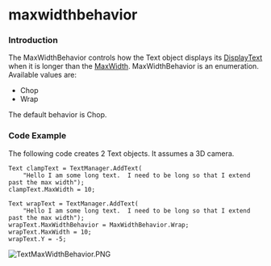 # maxwidthbehavior

### Introduction

The MaxWidthBehavior controls how the Text object displays its [DisplayText](../../../../../frb/docs/index.php) when it is longer than the [MaxWidth](../../../../../frb/docs/index.php). MaxWidthBehavior is an enumeration. Available values are:

* Chop
* Wrap

The default behavior is Chop.

### Code Example

The following code creates 2 Text objects. It assumes a 3D camera.

```
Text clampText = TextManager.AddText(
    "Hello I am some long text.  I need to be long so that I extend past the max width");
clampText.MaxWidth = 10;

Text wrapText = TextManager.AddText(
    "Hello I am some long text.  I need to be long so that I extend past the max width");
wrapText.MaxWidthBehavior = MaxWidthBehavior.Wrap;
wrapText.MaxWidth = 10;
wrapText.Y = -5;
```

![TextMaxWidthBehavior.PNG](../../../../../media/migrated\_media-TextMaxWidthBehavior.PNG)
